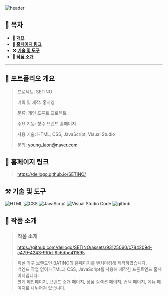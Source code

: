 ![header](https://capsule-render.vercel.app/api?type=venom&color=auto&height=150&section=header&text=SETINO&fontSize=70)

## **📖 목차**

<b>
  
- 📝 [개요](#-포트폴리오-개요)
- 🔗 [홈페이지 링크](#-홈페이지-링크)
- ⚒️ [기술 및 도구](#%EF%B8%8F-기술-및-도구)
- 📃 [작품 소개](#-작품-소개)
</b>

---

## **📝 포트폴리오 개요**


  > 프로젝트: SETINO
  >
  > 기획 및 제작: 홍서영
  >
  > 분류: 개인 프론트 프로젝트
  >
  > 주요 기능: 향수 브랜드 홈페이지
  >
  > 사용 기술: HTML, CSS, JavaScript, Visual Studio
  >
  > 문의: young_laon@naver.com

 
## **🔗 홈페이지 링크**
> https://dellogo.github.io/SETINO/

## **⚒️ 기술 및 도구**
![HTML](https://img.shields.io/badge/HTML-239120?style=for-the-badge&logo=html5&logoColor=white) ![CSS](https://img.shields.io/badge/CSS-239120?&style=for-the-badge&logo=css3&logoColor=white) ![JavaScript](https://img.shields.io/badge/JavaScript-F7DF1E?style=for-the-badge&logo=JavaScript&logoColor=white) ![Visual Studio Code](https://img.shields.io/badge/Visual_Studio_Code-0078D4?style=for-the-badge&logo=visual%20studio%20code&logoColor=white) ![github](https://img.shields.io/badge/GitHub-100000?style=for-the-badge&logo=github&logoColor=white)

## **📃 작품 소개**
> ### 작품 소개
> https://github.com/dellogo/SETINO/assets/93125060/c784209d-c479-4243-9f0d-9c6dbe411595


> 욕실 가구 브랜드인 BATINO의 홈페이지를 벤치마킹해 제작하였습니다.<br>
> 백엔드 작업 없이 HTML과 CSS, JavaScript를 사용해 제작한 프론트엔드 홈페이지입니다.<br>
> 크게 메인페이지, 브랜드 소개 페이지, 상품 컬렉션 페이지, 컨택 페이지, 메뉴 페이지로 나뉘어져 있습니다.
